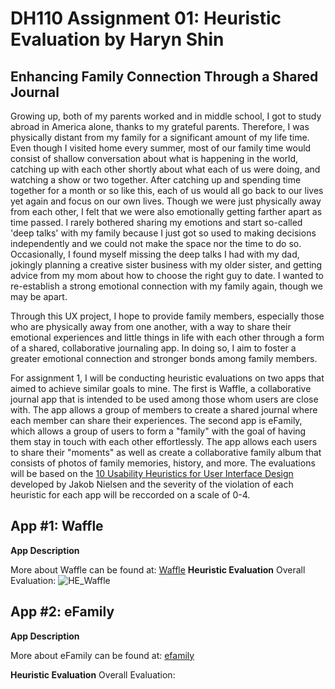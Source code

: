 # DH110 Assignment 01: Heuristic Evaluation by Haryn Shin
## Enhancing Family Connection Through a Shared Journal 

Growing up, both of my parents worked and in middle school, I got to study abroad in America alone, thanks to my grateful parents. Therefore, I was physically distant from my family for a significant amount of my life time. Even though I visited home every summer, most of our family time would consist of shallow conversation about what is happening in the world, catching up with each other shortly about what each of us were doing, and watching a show or two together. After catching up and spending time together for a month or so like this, each of us would all go back to our lives yet again and focus on our own lives. Though we were just physically away from each other, I felt that we were also emotionally getting farther apart as time passed. I rarely bothered sharing my emotions and start so-called 'deep talks' with my family because I just got so used to making decisions independently and we could not make the space nor the time to do so. Occasionally, I found myself missing the deep talks I had with my dad, jokingly planning a creative sister business with my older sister, and getting advice from my mom about how to choose the right guy to date. I wanted to re-establish a strong emotional connection with my family again, though we may be apart. 

Through this UX project, I hope to provide family members, especially those who are physically away from one another, with a way to share their emotional experiences and little things in life with each other through a form of a shared, collaborative journaling app. In doing so, I aim to foster a greater emotional connection and stronger bonds among family members. 

For assignment 1, I will be conducting heuristic evaluations on two apps that aimed to achieve similar goals to mine. The first is Waffle, a collaborative journal app that is intended to be used among those whom users are close with. The app allows a group of members to create a shared journal where each member can share their experiences. The second app is eFamily, which allows a group of users to form a "family" with the goal of having them stay in touch with each other effortlessly. The app allows each users to share their "moments" as well as create a collaborative family album that consists of photos of family memories, history, and more. The evaluations will be based on the [10 Usability Heuristics for User Interface Design](https://www.nngroup.com/articles/ten-usability-heuristics/) developed by Jakob Nielsen and the severity of the violation of each heuristic for each app will be reccorded on a scale of 0-4. 

## App #1: Waffle
**App Description**

More about Waffle can be found at: [Waffle](https://www.wafflejournal.com/)
**Heuristic Evaluation**
Overall Evaluation: 
![HE_Waffle](https://user-images.githubusercontent.com/116034969/231014526-d56bfdec-3a92-4934-b325-5dbdf686f2ff.svg)



## App #2: eFamily
**App Description**

More about eFamily can be found at: [efamily](https://efamily.com/)

**Heuristic Evaluation**
Overall Evaluation: 







